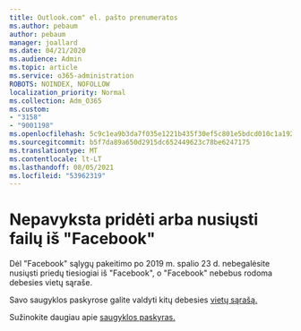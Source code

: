 ```yaml
---
title: Outlook.com" el. pašto prenumeratos
ms.author: pebaum
author: pebaum
manager: joallard
ms.date: 04/21/2020
ms.audience: Admin
ms.topic: article
ms.service: o365-administration
ROBOTS: NOINDEX, NOFOLLOW
localization_priority: Normal
ms.collection: Adm_O365
ms.custom:
- "3158"
- "9001198"
ms.openlocfilehash: 5c9c1ea9b3da7f035e1221b435f30ef5c801e5bdcd010c1a1922d712b6d626b0
ms.sourcegitcommit: b5f7da89a650d2915dc652449623c78be6247175
ms.translationtype: MT
ms.contentlocale: lt-LT
ms.lasthandoff: 08/05/2021
ms.locfileid: "53962319"
---
```

# <a name="unable-to-attach-or-upload-files-from-facebook"></a>Nepavyksta pridėti arba nusiųsti failų iš "Facebook"

Dėl "Facebook" sąlygų pakeitimo po 2019 m. spalio 23 d. nebegalėsite nusiųsti priedų tiesiogiai iš "Facebook", o "Facebook" nebebus rodoma debesies vietų sąraše. 

Savo saugyklos paskyrose galite valdyti kitų debesies [vietų sąrašą.](https://go.microsoft.com/fwlink/?linkid=2111075)

Sužinokite daugiau apie [saugyklos paskyras.](https://support.office.com/article/477cb7cc-5732-4c40-8f23-30472de8138a)
  